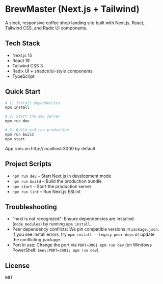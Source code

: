 # BrewMaster (Next.js + Tailwind)

A sleek, responsive coffee shop landing site built with Next.js, React, Tailwind CSS, and Radix UI components.

## Tech Stack
- Next.js 15
- React 19
- Tailwind CSS 3
- Radix UI + shadcn/ui-style components
- TypeScript

## Quick Start

```bash
# 1) Install dependencies
npm install

# 2) Start the dev server
npm run dev

# 3) Build and run production
npm run build
npm start
```

App runs on http://localhost:3000 by default.

## Project Scripts
- `npm run dev` – Start Next.js in development mode
- `npm run build` – Build the production bundle
- `npm start` – Start the production server
- `npm run lint` – Run Next.js ESLint

## Troubleshooting
- "next is not recognized": Ensure dependencies are installed (`node_modules`) by running `npm install`.
- Peer dependency conflicts: We pin compatible versions in `package.json`. If you see install errors, try `npm install --legacy-peer-deps` or update the conflicting package.
- Port in use: Change the port via `PORT=3001 npm run dev` (on Windows PowerShell: `$env:PORT=3001; npm run dev`).

## License
MIT
